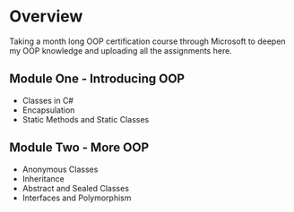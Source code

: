 # Overview

Taking a month long OOP certification course through Microsoft to deepen my OOP knowledge and uploading all the assignments here.

## Module One - Introducing OOP

* Classes in C#
* Encapsulation
* Static Methods and Static Classes

## Module Two - More OOP

* Anonymous Classes
* Inheritance
* Abstract and Sealed Classes
* Interfaces and Polymorphism
